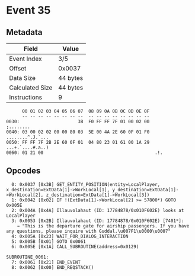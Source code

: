 # Event 35

## Metadata

| Field           | Value    |
|-----------------|----------|
| Event Index     | 3/5      |
| Offset          | 0x0037   |
| Data Size       | 44 bytes |
| Calculated Size | 44 bytes |
| Instructions    | 9        |

```
      00 01 02 03 04 05 06 07  08 09 0A 0B 0C 0D 0E 0F
      -- -- -- -- -- -- -- --  -- -- -- -- -- -- -- --
0030:                      3B  F0 FF FF 7F 01 00 02 00         ;........
0040: 03 00 02 02 00 00 80 03  5E 00 4A 2E 60 0F 01 F0  ........^.J.`...
0050: FF FF 7F 2B 2E 60 0F 01  04 80 23 01 61 00 1A 29  ...+.`....#.a..)
0060: 01 21 00                                          .!.             
```

## Opcodes

```
  0: 0x0037 [0x3B] GET_ENTITY_POSITION(entity=LocalPlayer, x_destination=ExtData[1]->WorkLocal[1], y_destination=ExtData[1]->WorkLocal[2], z_destination=ExtData[1]->WorkLocal[3])
  1: 0x0042 [0x02] IF !(ExtData[1]->WorkLocal[2] >= 57800*) GOTO 0x005E
  2: 0x004A [0x4A] Illauvolahaut (ID: 17784878/0x010F602E) looks at LocalPlayer
  3: 0x0053 [0x2B] Illauvolahaut (ID: 17784878/0x010F602E) [7401*]:
    → "This is the departure gate for airship passengers. If you have any questions, please inquire with Guddal.\u007F1\u0000\u0007"
  4: 0x005A [0x23] WAIT_FOR_DIALOG_INTERACTION
  5: 0x005B [0x01] GOTO 0x0061
  6: 0x005E [0x1A] CALL_SUBROUTINE(address=0x0129)

SUBROUTINE_0061:
  7: 0x0061 [0x21] END_EVENT
  8: 0x0062 [0x00] END_REQSTACK()
```
